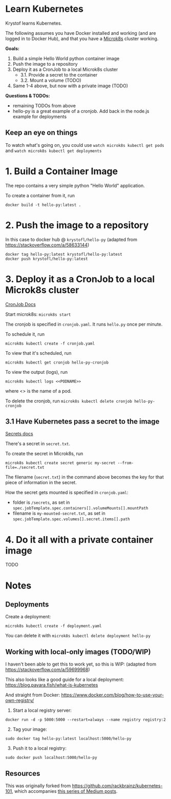 # Learn Kubernetes

Krystof learns Kubernetes.

The following assumes you have Docker installed and working
(and are logged in to Docker Hub), and that you have a
[Microk8s](https://microk8s.io/#get-started) cluster working.

**Goals:**
1. Build a simple Hello World python container image
2. Push the image to a repository
3. Deploy it as a CronJob to a local Microk8s cluster
   - 3.1. Provide a secret to the container
   - 3.2. Mount a volume (TODO)
5. Same 1-4 above, but now with a private image (TODO)

**Questions & TODOs:**
- remaining TODOs from above
- hello-py is a great example of a cronjob. Add back in the node.js example
for deployments


## Keep an eye on things
To watch what's going on, you could use
`watch microk8s kubectl get pods` and
`watch microk8s kubectl get deployments`



# 1. Build a Container Image

The repo contains a very simple python "Hello World" application.

To create a container from it, run

    docker build -t hello-py:latest .


# 2. Push the image to a repository

In this case to docker hub @ `krystofl/hello-py`
(adapted from https://stackoverflow.com/a/58633144)

    docker tag hello-py:latest krystofl/hello-py:latest
    docker push krystofl/hello-py:latest



# 3. Deploy it as a CronJob to a local Microk8s cluster

[CronJob Docs](https://kubernetes.io/docs/tasks/job/automated-tasks-with-cron-jobs/)

Start microk8s: `microk8s start`

The cronjob is specified in `cronjob.yaml`.
It runs `hello.py` once per minute.

To schedule it, run

    microk8s kubectl create -f cronjob.yaml

To view that it's scheduled, run

    microk8s kubectl get cronjob hello-py-cronjob

To view the output (logs), run

    microk8s kubectl logs <<PODNAME>>

where <<PODNAME>> is the name of a pod.

To delete the cronjob, run `microk8s kubectl delete cronjob hello-py-cronjob`



## 3.1 Have Kubernetes pass a secret to the image

[Secrets docs](https://kubernetes.io/docs/concepts/configuration/secret/)

There's a secret in `secret.txt`.

To create the secret in Microk8s, run

    microk8s kubectl create secret generic my-secret --from-file=./secret.txt

The filename (`secret.txt`) in the command above becomes the key for that piece
of information in the secret.

How the secret gets mounted is specified in `cronjob.yaml`:
- folder is `/secrets`, as set in
`spec.jobTemplate.spec.containers[].volumeMounts[].mountPath`
- filename is `my-mounted-secret.txt`, as set in
`spec.jobTemplate.spec.volumes[].secret.items[].path`






# 4. Do it all with a private container image

TODO










# Notes

## Deployments
Create a deployment:

    microk8s kubectl create -f deployment.yaml

You can delete it with `microk8s kubectl delete deployment hello-py`


## Working with local-only images (TODO/WIP)
I haven't been able to get this to work yet, so this is WIP:
(adapted from https://stackoverflow.com/a/59699968)

This also looks like a good guide for a local deployment:
https://blog.payara.fish/what-is-kubernetes

And straight from Docker: https://www.docker.com/blog/how-to-use-your-own-registry/

1. Start a local registry server:
```
docker run -d -p 5000:5000 --restart=always --name registry registry:2
```

2. Tag your image:
```
sudo docker tag hello-py:latest localhost:5000/hello-py
```

3. Push it to a local registry:
```
sudo docker push localhost:5000/hello-py
```


## Resources

This was originally forked from https://github.com/rackbrainz/kubernetes-101,
which accompanies
[this series of Medium posts](https://medium.com/rackbrains/kubernetes-101-part-1-8bd033f3ff33).
